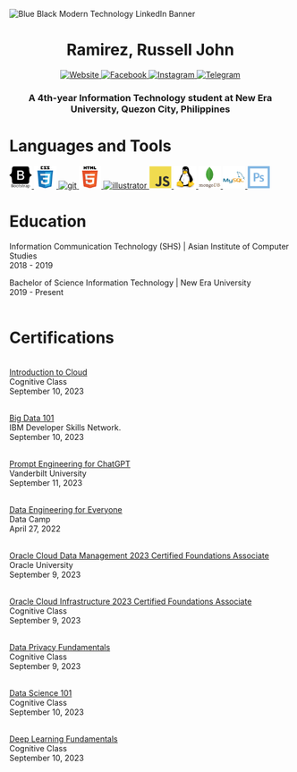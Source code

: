 ![Blue   Black Modern Technology LinkedIn Banner](https://github.com/Rjramirez21/RussellRamirez/assets/148598760/fb502a23-abd7-47ba-a46d-e5da3d3c1e54)

<h1 align="center">Ramirez, Russell John</h1>
<p align="center">
    <a href="https://www.linkedin.com/in/russell-john-ramirez-614473265>
        <img src="https://img.shields.io/badge/linkedin-%230077B5.svg?style=for-the-badge&logo=linkedin&logoColor=white" alt="LinkedIn">
    </a>
    <a href="mailto: russell.j.ramirez@gmail.com">
        <img src="https://img.shields.io/badge/Gmail-D14836?style=for-the-badge&logo=gmail&logoColor=white" alt="Website">
    </a>
    <a href="https://www.facebook.com/russell.j.ramirez/">
        <img src="https://img.shields.io/badge/Facebook-%231877F2.svg?style=for-the-badge&logo=Facebook&logoColor=white" alt="Facebook">
    </a>
    <a href="https://www.instagram.com/rusljhn/">
        <img src="https://img.shields.io/badge/Instagram-%23E4405F.svg?style=for-the-badge&logo=Instagram&logoColor=white" alt="Instagram">
    </a>
    <a href="https://t.me/russellramirez">
        <img src="https://img.shields.io/badge/Telegram-2CA5E0?style=for-the-badge&logo=telegram&logoColor=white" alt="Telegram">
    </a>
</p>
<h3 align="center">A 4th-year Information Technology student at New Era University, Quezon City, Philippines</h3>
<h1 align="left">Languages and Tools</h1>
<p align="left"> <a href="https://getbootstrap.com" target="_blank" rel="noreferrer"> <img src="https://raw.githubusercontent.com/devicons/devicon/master/icons/bootstrap/bootstrap-plain-wordmark.svg" alt="bootstrap" width="40" height="40"/> </a> <a href="https://www.w3schools.com/css/" target="_blank" rel="noreferrer"> <img src="https://raw.githubusercontent.com/devicons/devicon/master/icons/css3/css3-original-wordmark.svg" alt="css3" width="40" height="40"/> </a> <a href="https://git-scm.com/" target="_blank" rel="noreferrer"> <img src="https://www.vectorlogo.zone/logos/git-scm/git-scm-icon.svg" alt="git" width="40" height="40"/> </a> <a href="https://www.w3.org/html/" target="_blank" rel="noreferrer"> <img src="https://raw.githubusercontent.com/devicons/devicon/master/icons/html5/html5-original-wordmark.svg" alt="html5" width="40" height="40"/> </a> <a href="https://www.adobe.com/in/products/illustrator.html" target="_blank" rel="noreferrer"> <img src="https://www.vectorlogo.zone/logos/adobe_illustrator/adobe_illustrator-icon.svg" alt="illustrator" width="40" height="40"/> </a> <a href="https://developer.mozilla.org/en-US/docs/Web/JavaScript" target="_blank" rel="noreferrer"> <img src="https://raw.githubusercontent.com/devicons/devicon/master/icons/javascript/javascript-original.svg" alt="javascript" width="40" height="40"/> </a> <a href="https://www.linux.org/" target="_blank" rel="noreferrer"> <img src="https://raw.githubusercontent.com/devicons/devicon/master/icons/linux/linux-original.svg" alt="linux" width="40" height="40"/> </a> <a href="https://www.mongodb.com/" target="_blank" rel="noreferrer"> <img src="https://raw.githubusercontent.com/devicons/devicon/master/icons/mongodb/mongodb-original-wordmark.svg" alt="mongodb" width="40" height="40"/> </a> <a href="https://www.mysql.com/" target="_blank" rel="noreferrer"> <img src="https://raw.githubusercontent.com/devicons/devicon/master/icons/mysql/mysql-original-wordmark.svg" alt="mysql" width="40" height="40"/> </a> <a href="https://www.photoshop.com/en" target="_blank" rel="noreferrer"> <img src="https://raw.githubusercontent.com/devicons/devicon/master/icons/photoshop/photoshop-line.svg" alt="photoshop" width="40" height="40"/> </a> </p>
<h1 align="left">Education</h1>
<p align="left">Information Communication Technology (SHS) | Asian Institute of Computer Studies <br>
2018 - 2019 <br></p>
<p align="left">Bachelor of Science Information Technology | New Era University <br>
2019 - Present <br><br></p>
<h1 align="left">Certifications</h1>
<p align ="left"><a href="https://www.simplilearn.com/skillup-certificate-landing?token=eyJjb3Vyc2VfaWQiOiI2NjQiLCJjZXJ0aWZpY2F0ZV91cmwiOiJodHRwczpcL1wvY2VydGlmaWNhdGVzLnNpbXBsaWNkbi5uZXRcL3NoYXJlXC90aHVtYl80NDk4MzU4XzE2OTQwNzE0NzIucG5nIiwidXNlcm5hbWUiOiJOb3JpZWwgUi4gQWNoZXJvIn0%3D&utm_source=shared-certificate&utm_medium=lms&utm_campaign=shared-certificate-promotion&referrer=https%3A%2F%2Flms.simplilearn.com%2Fcourses%2F2738%2FBusiness-Analytics-with-Excel%2Fcertificate%2Fdownload-skillup&%24web_only=true&_branch_match_id=1228126272761800539&_branch_referrer=H4sIAAAAAAAAA8soKSkottLXL87MLcjJ1EssKNDLyczL1k%2FVz3YyMsxyNkoJdU4CAHL%2BFYAlAAAA" ><br>Introduction to Cloud
</a> <br>
                   Cognitive Class <br>
                   September 10, 2023 </center></p>
<p align ="left">
<a href="https://catalog-education.oracle.com/pls/certview/sharebadge?id=9C9E664CDAE6263E64C19578F858D27149CD9A9C4708E4CDE6EC07D24B2E287B&fbclid=IwAR35LNBhQmNWmxbKfIlm8KlbDVzr-x4yJ-7gHOF3ixLRDIVSSbIZyummgek"><br> Big Data 101</a> <br>
                   IBM Developer Skills Network. <br>
                   September 10, 2023</center><br></p>
                 
<p align ="left">
<a href="https://catalog-education.oracle.com/pls/certview/sharebadge?id=0EB79B5FF329CC2E00E4282868C8DF999A79A88FAE3250C3E77CABF51C8EBDE4&fbclid=IwAR3XS1StGkj_o3_VNGUu7QjDDqPmmgi2tFNkKzXpby2Rud4vck-bMULkapQ#"><br> Prompt Engineering for ChatGPT</a> <br>
                  Vanderbilt University <br>
                   September 11, 2023 </center><br></p>
                  
<p align ="left">
<a href="https://courses.cognitiveclass.ai/certificates/cc986a107d5a4ebbb18a7235d65735de"><br>Data Engineering for Everyone</a> <br>
                   Data Camp <br>
                   April 27, 2022 </center><br></p>
              

<p align ="left">
<a href="https://courses.cognitiveclass.ai/certificates/cc986a107d5a4ebbb18a7235d65735de"><br>Oracle Cloud Data Management 2023 Certified Foundations Associate</a> <br>
                  Oracle University <br>
               September 9, 2023 </center><br></p>
                    </center></p>
  <p align ="left">
<a href="https://courses.cognitiveclass.ai/certificates/cc986a107d5a4ebbb18a7235d65735de"><br> Oracle Cloud Infrastructure 2023 Certified Foundations Associate</a> <br>
                   Cognitive Class <br>
                   September 9, 2023 </center><br></p>
  <p align ="left">
<a href="https://courses.cognitiveclass.ai/certificates/cc986a107d5a4ebbb18a7235d65735de"><br>Data Privacy Fundamentals</a> <br>
                   Cognitive Class <br>
                   September 9, 2023 </center><br></p>
 <p align ="left">
<a href="https://courses.cognitiveclass.ai/certificates/cc986a107d5a4ebbb18a7235d65735de"><br>Data Science 101</a> <br>
                   Cognitive Class <br>
                   September 10, 2023 </center><br></p>
 <p align ="left">
<a href="https://courses.cognitiveclass.ai/certificates/cc986a107d5a4ebbb18a7235d65735de"><br>Deep Learning Fundamentals</a> <br>
                   Cognitive Class <br>
                   September 10, 2023 </center><br></p>                   

                   
